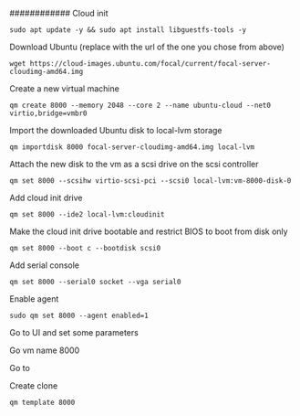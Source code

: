 ############ Cloud init 
 
    sudo apt update -y && sudo apt install libguestfs-tools -y

Download Ubuntu (replace with the url of the one you chose from above)

    wget https://cloud-images.ubuntu.com/focal/current/focal-server-cloudimg-amd64.img

Create a new virtual machine

    qm create 8000 --memory 2048 --core 2 --name ubuntu-cloud --net0 virtio,bridge=vmbr0

Import the downloaded Ubuntu disk to local-lvm storage

    qm importdisk 8000 focal-server-cloudimg-amd64.img local-lvm

Attach the new disk to the vm as a scsi drive on the scsi controller

    qm set 8000 --scsihw virtio-scsi-pci --scsi0 local-lvm:vm-8000-disk-0

Add cloud init drive

    qm set 8000 --ide2 local-lvm:cloudinit

Make the cloud init drive bootable and restrict BIOS to boot from disk only

    qm set 8000 --boot c --bootdisk scsi0

Add serial console

    qm set 8000 --serial0 socket --vga serial0

Enable agent

    sudo qm set 8000 --agent enabled=1


Go to UI and set some parameters 

Go vm name 8000  

Go to 
 



Create clone

    qm template 8000
    



